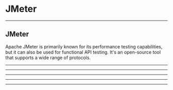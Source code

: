 # JMeter

---


## JMeter


Apache JMeter is primarily known for its performance testing capabilities, but it can also be used for functional API testing. It's an open-source tool that supports a wide range of protocols.

---


---



---



---



---



